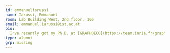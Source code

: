 ```yaml
---
id: emmanueliarussi
name: Iarussi, Emmanuel
room: Lab Building West, 2nd floor, 106
email: emmanuel.iarussi@ist.ac.at
bio:
  I've recently got my Ph.D. at [GRAPHDECO](https://team.inria.fr/graphdeco/) team, [Inria Sophia Antipolis](http://www.inria.fr/centre/sophia/), France. In 2012 I've graduated as a Systems Engineer from [UNICEN University](http://www.unicen.edu.ar/), Tandil, Argentina. I'm a former member of [ANR DRAO Project](https://www-sop.inria.fr/members/Adrien.Bousseau/drao/index.html), focused on facilitating and accelerating drawing for amateurs, expert designers and illustrators. As a researcher, I'm mostly interested in imaging, fabrication and graphics as well as human-computer interaction techniques for image creation and manipulation. 
type: alumni
grp: missing
---
```


